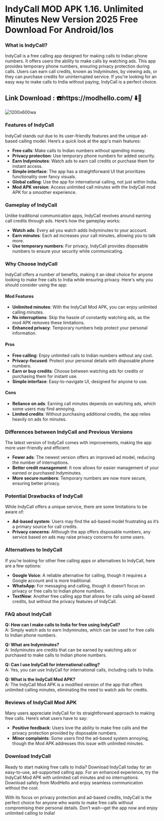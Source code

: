 # IndyCall MOD APK 1.16. Unlimited Minutes New Version 2025 Free Download For Android/Ios 

### What is IndyCall?

IndyCall is a free calling app designed for making calls to Indian phone numbers. It offers users the ability to make calls by watching ads. This app provides temporary phone numbers, ensuring privacy protection during calls. Users can earn call credits, known as Indyminutes, by viewing ads, or they can purchase credits for uninterrupted service. If you're looking for an easy way to make calls to India without paying, IndyCall is a perfect choice. 


## Link Download : ☎️https://modhello.com/ ⬇️📲
![1200x600wa](https://github.com/user-attachments/assets/9b84725b-2085-43b5-8e7f-ba472d4eaa55)


### Features of IndyCall

IndyCall stands out due to its user-friendly features and the unique ad-based calling model. Here’s a quick look at the app's main features:

- **Free calls**: Make calls to Indian numbers without spending money.
- **Privacy protection**: Use temporary phone numbers for added security.
- **Earn Indyminutes**: Watch ads to earn call credits or purchase them for instant access.
- **Simple interface**: The app has a straightforward UI that prioritizes functionality over fancy visuals.
- **Global calling**: Use the app for international calling, not just within India.
- **Mod APK version**: Access unlimited call minutes with the IndyCall mod APK for a smoother experience.

### Gameplay of IndyCall

Unlike traditional communication apps, IndyCall revolves around earning call credits through ads. Here’s how the gameplay works:

- **Watch ads**: Every ad you watch adds Indyminutes to your account.
- **Earn minutes**: Each ad increases your call minutes, allowing you to talk more.
- **Use temporary numbers**: For privacy, IndyCall provides disposable numbers to ensure your security while communicating.

### Why Choose IndyCall

IndyCall offers a number of benefits, making it an ideal choice for anyone looking to make free calls to India while ensuring privacy. Here's why you should consider using the app:

#### Mod Features

- **Unlimited minutes**: With the IndyCall Mod APK, you can enjoy unlimited calling minutes.
- **No interruptions**: Skip the hassle of constantly watching ads, as the mod APK removes these limitations.
- **Enhanced privacy**: Temporary numbers help protect your personal information.

#### Pros

- **Free calling**: Enjoy unlimited calls to Indian numbers without any cost.
- **Privacy-focused**: Protect your personal details with disposable phone numbers.
- **Earn or buy credits**: Choose between watching ads for credits or purchasing them for instant use.
- **Simple interface**: Easy-to-navigate UI, designed for anyone to use.

#### Cons

- **Reliance on ads**: Earning call minutes depends on watching ads, which some users may find annoying.
- **Limited credits**: Without purchasing additional credits, the app relies heavily on ads for minutes.

### Differences between IndyCall and Previous Versions

The latest version of IndyCall comes with improvements, making the app more user-friendly and efficient:

- **Fewer ads**: The newest version offers an improved ad model, reducing the number of interruptions.
- **Better credit management**: It now allows for easier management of your earned or purchased Indyminutes.
- **More secure numbers**: Temporary numbers are now more secure, ensuring better privacy.

### Potential Drawbacks of IndyCall

While IndyCall offers a unique service, there are some limitations to be aware of:

- **Ad-based system**: Users may find the ad-based model frustrating as it’s a primary source for call credits.
- **Privacy concerns**: Although the app offers disposable numbers, any service based on ads may raise privacy concerns for some users.

### Alternatives to IndyCall

If you’re looking for other free calling apps or alternatives to IndyCall, here are a few options:

- **Google Voice**: A reliable alternative for calling, though it requires a Google account and is more traditional.
- **WhatsApp**: For messaging and calling, though it doesn’t focus on privacy or free calls to Indian phone numbers.
- **TextNow**: Another free calling app that allows for calls using ad-based credits, but without the privacy features of IndyCall.

### FAQ about IndyCall

**Q: How can I make calls to India for free using IndyCall?**  
A: Simply watch ads to earn Indyminutes, which can be used for free calls to Indian phone numbers.

**Q: What are Indyminutes?**  
A: Indyminutes are credits that can be earned by watching ads or purchased to make calls to Indian phone numbers.

**Q: Can I use IndyCall for international calling?**  
A: Yes, you can use IndyCall for international calls, including calls to India.

**Q: What is the IndyCall Mod APK?**  
A: The IndyCall Mod APK is a modified version of the app that offers unlimited calling minutes, eliminating the need to watch ads for credits.

### Reviews of IndyCall Mod APK

Many users appreciate IndyCall for its straightforward approach to making free calls. Here’s what users have to say:

- **Positive feedback**: Users love the ability to make free calls and the privacy protection provided by disposable numbers.
- **Minor complaints**: Some users find the ad-based system annoying, though the Mod APK addresses this issue with unlimited minutes.

### Download IndyCall

Ready to start making free calls to India? Download IndyCall today for an easy-to-use, ad-supported calling app. For an enhanced experience, try the IndyCall Mod APK with unlimited call minutes and no interruptions. Download safely from ModHello and enjoy seamless communication without the cost.

With its focus on privacy protection and ad-based credits, IndyCall is the perfect choice for anyone who wants to make free calls without compromising their personal details. Don’t wait—get the app now and enjoy unlimited calling to India!
